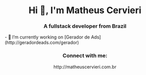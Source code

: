 <h1 align="center">Hi 👋, I'm Matheus Cervieri</h1>
<h3 align="center">A fullstack developer from Brazil</h3>

<p aling="center">
- 🔭 I’m currently working on [Gerador de Ads](http://geradordeads.com/gerador)
</p>
  
<h3 align="center">Connect with me:</h3>
<p align="center">
  http://matheuscervieri.com.br
</p>
